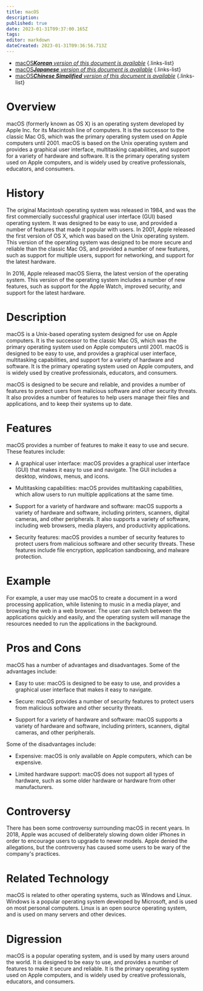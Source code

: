 ```yaml
---
title: macOS
description: 
published: true
date: 2023-01-31T09:37:00.165Z
tags: 
editor: markdown
dateCreated: 2023-01-31T09:36:56.713Z
---
```


- [macOS***Korean** version of this document is available*](/ko/Knowledge-base/Dictionary/macos)
{.links-list}
- [macOS***Japanese** version of this document is available*](/ja/Knowledge-base/Dictionary/macos)
{.links-list}
- [macOS***Chinese Simplified** version of this document is available*](/zh/Knowledge-base/Dictionary/macos)
{.links-list}


# Overview
macOS (formerly known as OS X) is an operating system developed by Apple Inc. for its Macintosh line of computers. It is the successor to the classic Mac OS, which was the primary operating system used on Apple computers until 2001. macOS is based on the Unix operating system and provides a graphical user interface, multitasking capabilities, and support for a variety of hardware and software. It is the primary operating system used on Apple computers, and is widely used by creative professionals, educators, and consumers.

# History
The original Macintosh operating system was released in 1984, and was the first commercially successful graphical user interface (GUI) based operating system. It was designed to be easy to use, and provided a number of features that made it popular with users. In 2001, Apple released the first version of OS X, which was based on the Unix operating system. This version of the operating system was designed to be more secure and reliable than the classic Mac OS, and provided a number of new features, such as support for multiple users, support for networking, and support for the latest hardware.

In 2016, Apple released macOS Sierra, the latest version of the operating system. This version of the operating system includes a number of new features, such as support for the Apple Watch, improved security, and support for the latest hardware.

# Description
macOS is a Unix-based operating system designed for use on Apple computers. It is the successor to the classic Mac OS, which was the primary operating system used on Apple computers until 2001. macOS is designed to be easy to use, and provides a graphical user interface, multitasking capabilities, and support for a variety of hardware and software. It is the primary operating system used on Apple computers, and is widely used by creative professionals, educators, and consumers.

macOS is designed to be secure and reliable, and provides a number of features to protect users from malicious software and other security threats. It also provides a number of features to help users manage their files and applications, and to keep their systems up to date.

# Features
macOS provides a number of features to make it easy to use and secure. These features include:

* A graphical user interface: macOS provides a graphical user interface (GUI) that makes it easy to use and navigate. The GUI includes a desktop, windows, menus, and icons.

* Multitasking capabilities: macOS provides multitasking capabilities, which allow users to run multiple applications at the same time.

* Support for a variety of hardware and software: macOS supports a variety of hardware and software, including printers, scanners, digital cameras, and other peripherals. It also supports a variety of software, including web browsers, media players, and productivity applications.

* Security features: macOS provides a number of security features to protect users from malicious software and other security threats. These features include file encryption, application sandboxing, and malware protection.

# Example
For example, a user may use macOS to create a document in a word processing application, while listening to music in a media player, and browsing the web in a web browser. The user can switch between the applications quickly and easily, and the operating system will manage the resources needed to run the applications in the background.

# Pros and Cons
macOS has a number of advantages and disadvantages. Some of the advantages include:

* Easy to use: macOS is designed to be easy to use, and provides a graphical user interface that makes it easy to navigate.

* Secure: macOS provides a number of security features to protect users from malicious software and other security threats.

* Support for a variety of hardware and software: macOS supports a variety of hardware and software, including printers, scanners, digital cameras, and other peripherals.

Some of the disadvantages include:

* Expensive: macOS is only available on Apple computers, which can be expensive.

* Limited hardware support: macOS does not support all types of hardware, such as some older hardware or hardware from other manufacturers.

# Controversy
There has been some controversy surrounding macOS in recent years. In 2018, Apple was accused of deliberately slowing down older iPhones in order to encourage users to upgrade to newer models. Apple denied the allegations, but the controversy has caused some users to be wary of the company's practices.

# Related Technology
macOS is related to other operating systems, such as Windows and Linux. Windows is a popular operating system developed by Microsoft, and is used on most personal computers. Linux is an open source operating system, and is used on many servers and other devices.

# Digression
macOS is a popular operating system, and is used by many users around the world. It is designed to be easy to use, and provides a number of features to make it secure and reliable. It is the primary operating system used on Apple computers, and is widely used by creative professionals, educators, and consumers.